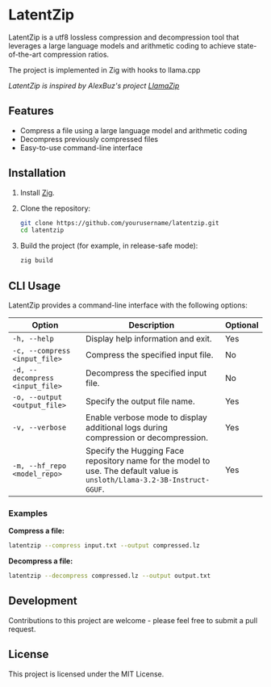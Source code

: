 # LatentZip

LatentZip is a utf8 lossless compression and decompression tool that leverages a large language models and arithmetic coding to achieve state-of-the-art compression ratios. 

The project is implemented in Zig with hooks to llama.cpp

*LatentZip is inspired by AlexBuz's project [LlamaZip](https://github.com/AlexBuz/LlamaZip)*

## Features

- Compress a file using a large language model and arithmetic coding
- Decompress previously compressed files
- Easy-to-use command-line interface

## Installation

1. Install [Zig](https://ziglang.org/download/).
2. Clone the repository:

   ```bash
   git clone https://github.com/yourusername/latentzip.git
   cd latentzip
   ```

3. Build the project (for example, in release-safe mode):

   ```bash
   zig build
   ```

## CLI Usage

LatentZip provides a command-line interface with the following options:

| Option | Description | Optional |
|--------|-------------|-----------|
| `-h, --help` | Display help information and exit. | Yes |
| `-c, --compress <input_file>` | Compress the specified input file. | No |
| `-d, --decompress <input_file>` | Decompress the specified input file. | No |
| `-o, --output <output_file>` | Specify the output file name. | Yes |
| `-v, --verbose` | Enable verbose mode to display additional logs during compression or decompression. | Yes |
| `-m, --hf_repo <model_repo>` | Specify the Hugging Face repository name for the model to use. The default value is `unsloth/Llama-3.2-3B-Instruct-GGUF`. | Yes |

### Examples

**Compress a file:**

```bash
latentzip --compress input.txt --output compressed.lz
```

**Decompress a file:**

```bash
latentzip --decompress compressed.lz --output output.txt 
```

## Development

Contributions to this project are welcome - please feel free to submit a pull request.

## License

This project is licensed under the MIT License.
